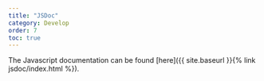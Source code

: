```yaml
---
title: "JSDoc"
category: Develop
order: 7
toc: true
---
```


The Javascript documentation can be found [here]({{ site.baseurl }}{% link jsdoc/index.html %}).
